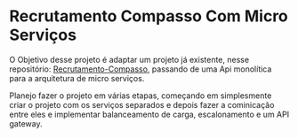 # Recrutamento Compasso Com Micro Serviços

O Objetivo desse projeto é adaptar um projeto já existente, nesse repositório: [Recrutamento-Compasso](https://github.com/vitorweirich/recrutamento-compasso), passando de uma Api monolítica para a arquitetura de micro serviços.


Planejo fazer o projeto em várias etapas, começando em simplesmente criar o projeto com os serviços separados e depois fazer a cominicação entre eles e implementar balanceamento de carga, escalonamento e um API gateway.